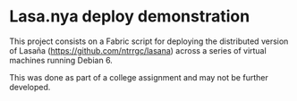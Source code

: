# Lasa.nya deploy demonstration

This project consists on a Fabric script for deploying the distributed version of Lasaña (<https://github.com/ntrrgc/lasana>) across a series of virtual machines running Debian 6.

This was done as part of a college assignment and may not be further developed.
